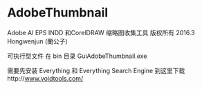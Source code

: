 # AdobeThumbnail
Adobe AI EPS INDD 和CorelDRAW 缩略图收集工具  版权所有 2016.3 Hongwenjun (蘭公子)

可执行型文件 在 bin 目录
GuiAdobeThumbnail.exe

需要先安装   Everything  和   Everything Search Engine    到这里下载http://www.voidtools.com/
